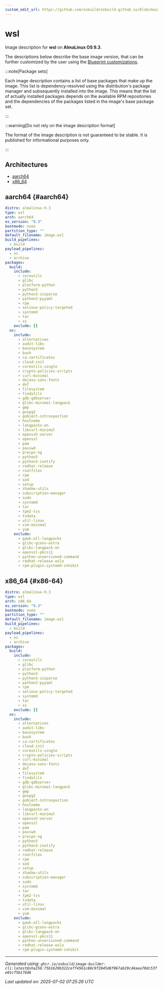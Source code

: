 ```yaml
---
custom_edit_url: https://github.com/osbuild/osbuild.github.io/blob/main/scripts/pull_image_descriptions.py
---
```


# wsl

<!--
[//]: # ( DO NOT MODIFY THIS FILE! )
[//]: # ( This content is generated by `scripts/pull_image_descriptions.py` )
[//]: # ( Generated on: 2025-07-02 07:25:26 UTC )
-->

Image description for **wsl** on **AlmaLinux OS 9.3**.

The descriptions below describe the base image version, that can be further customized by the user using the [Blueprint customizations](../../01-blueprint-reference.md).

:::note[Package sets]

Each image description contains a list of base packages that make up the image. This list is dependency-resolved using the distribution's package manager and subsequently installed into the image. This means that the list of actually installed packages depends on the available RPM repositories and the dependencies of the packages listed in the image's base package set.

:::

:::warning[Do not rely on the image description format]

The format of the image description is not guaranteed to be stable. It is published for informational purposes only.

:::

## Architectures

- [aarch64](#aarch64)
- [x86_64](#x86-64)

## aarch64 {#aarch64}

```yaml
distro: almalinux-9.3
type: wsl
arch: aarch64
os_version: "9.3"
bootmode: none
partition_type: ""
default_filename: image.wsl
build_pipelines:
  - build
payload_pipelines:
  - os
  - archive
packages:
  build:
    include:
      - coreutils
      - glibc
      - platform-python
      - python3
      - python3-iniparse
      - python3-pyyaml
      - rpm
      - selinux-policy-targeted
      - systemd
      - tar
      - xz
    exclude: []
  os:
    include:
      - alternatives
      - audit-libs
      - basesystem
      - bash
      - ca-certificates
      - cloud-init
      - coreutils-single
      - crypto-policies-scripts
      - curl-minimal
      - dejavu-sans-fonts
      - dnf
      - filesystem
      - findutils
      - gdb-gdbserver
      - glibc-minimal-langpack
      - gmp
      - gnupg2
      - gobject-introspection
      - hostname
      - langpacks-en
      - libcurl-minimal
      - openssh-server
      - openssl
      - pam
      - passwd
      - procps-ng
      - python3
      - python3-inotify
      - redhat-release
      - rootfiles
      - rpm
      - sed
      - setup
      - shadow-utils
      - subscription-manager
      - sudo
      - systemd
      - tar
      - tpm2-tss
      - tzdata
      - util-linux
      - vim-minimal
      - yum
    exclude:
      - gawk-all-langpacks
      - glibc-gconv-extra
      - glibc-langpack-en
      - openssl-pkcs11
      - python-unversioned-command
      - redhat-release-eula
      - rpm-plugin-systemd-inhibit
```

## x86_64 {#x86-64}

```yaml
distro: almalinux-9.3
type: wsl
arch: x86_64
os_version: "9.3"
bootmode: none
partition_type: ""
default_filename: image.wsl
build_pipelines:
  - build
payload_pipelines:
  - os
  - archive
packages:
  build:
    include:
      - coreutils
      - glibc
      - platform-python
      - python3
      - python3-iniparse
      - python3-pyyaml
      - rpm
      - selinux-policy-targeted
      - systemd
      - tar
      - xz
    exclude: []
  os:
    include:
      - alternatives
      - audit-libs
      - basesystem
      - bash
      - ca-certificates
      - cloud-init
      - coreutils-single
      - crypto-policies-scripts
      - curl-minimal
      - dejavu-sans-fonts
      - dnf
      - filesystem
      - findutils
      - gdb-gdbserver
      - glibc-minimal-langpack
      - gmp
      - gnupg2
      - gobject-introspection
      - hostname
      - langpacks-en
      - libcurl-minimal
      - openssh-server
      - openssl
      - pam
      - passwd
      - procps-ng
      - python3
      - python3-inotify
      - redhat-release
      - rootfiles
      - rpm
      - sed
      - setup
      - shadow-utils
      - subscription-manager
      - sudo
      - systemd
      - tar
      - tpm2-tss
      - tzdata
      - util-linux
      - vim-minimal
      - yum
    exclude:
      - gawk-all-langpacks
      - glibc-gconv-extra
      - glibc-langpack-en
      - openssl-pkcs11
      - python-unversioned-command
      - redhat-release-eula
      - rpm-plugin-systemd-inhibit
```


---
*Generated using: `ghcr.io/osbuild/image-builder-cli:latest@sha256:75b1629b322ceff4561c88c9f2045d6f967ab29cd4aea70dc53fe01cf5b176d6`*

*Last updated on: 2025-07-02 07:25:26 UTC*

